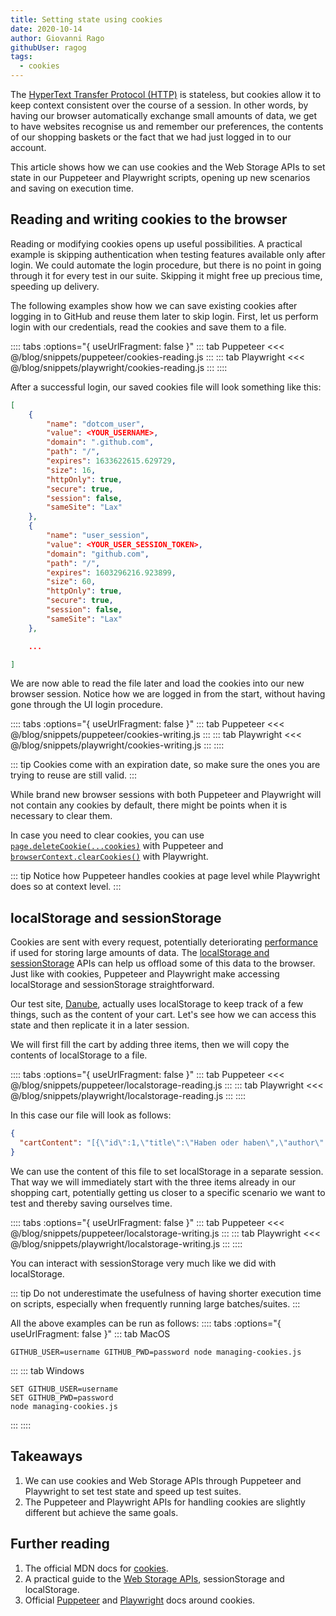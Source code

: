 ```yaml
---
title: Setting state using cookies
date: 2020-10-14
author: Giovanni Rago
githubUser: ragog
tags: 
  - cookies
---
```


The [HyperText Transfer Protocol (HTTP)](https://developer.mozilla.org/en-US/docs/Web/HTTP#:~:text=Hypertext%20Transfer%20Protocol%%20%28HTTP%29%20is,be%20used%20for%20other%20purposes.) is stateless, but cookies allow it to keep context consistent over the course of a session. In other words, by having our browser automatically exchange small amounts of data, we get to have websites recognise us and remember our preferences, the contents of our shopping baskets or the fact that we had just logged in to our account.

This article shows how we can use cookies and the Web Storage APIs to set state in our Puppeteer and Playwright scripts, opening up new scenarios and saving on execution time.

<!-- more -->

## Reading and writing cookies to the browser

Reading or modifying cookies opens up useful possibilities. A practical example is skipping authentication when testing features available only after login. We could automate the login procedure, but there is no point in going through it for every test in our suite. Skipping it might free up precious time, speeding up delivery.

The following examples show how we can save existing cookies after logging in to GitHub and reuse them later to skip login. First, let us perform login with our credentials, read the cookies and save them to a file.

:::: tabs :options="{ useUrlFragment: false }"
::: tab Puppeteer 
<<< @/blog/snippets/puppeteer/cookies-reading.js
:::
::: tab Playwright
<<< @/blog/snippets/playwright/cookies-reading.js
:::
::::

After a successful login, our saved cookies file will look something like this:

```json
[
    {
        "name": "dotcom_user",
        "value": <YOUR_USERNAME>,
        "domain": ".github.com",
        "path": "/",
        "expires": 1633622615.629729,
        "size": 16,
        "httpOnly": true,
        "secure": true,
        "session": false,
        "sameSite": "Lax"
    },
    {
        "name": "user_session",
        "value": <YOUR_USER_SESSION_TOKEN>,
        "domain": "github.com",
        "path": "/",
        "expires": 1603296216.923899,
        "size": 60,
        "httpOnly": true,
        "secure": true,
        "session": false,
        "sameSite": "Lax"
    },

    ...

]
```

We are now able to read the file later and load the cookies into our new browser session. Notice how we are logged in from the start, without having gone through the UI login procedure.

:::: tabs :options="{ useUrlFragment: false }"
::: tab Puppeteer 
<<< @/blog/snippets/puppeteer/cookies-writing.js
:::
::: tab Playwright
<<< @/blog/snippets/playwright/cookies-writing.js
:::
::::

::: tip
Cookies come with an expiration date, so make sure the ones you are trying to reuse are still valid.
:::

While brand new browser sessions with both Puppeteer and Playwright will not contain any cookies by default, there might be points when it is necessary to clear them.

In case you need to clear cookies, you can use [`page.deleteCookie(...cookies)`](https://pptr.dev/#?product=Puppeteer&version=v5.3.1&show=api-pagedeletecookiecookies) with Puppeteer and [`browserContext.clearCookies()`](https://playwright.dev/#version=v1.4.2&path=docs%2Fapi.md&q=browsercontextclearcookies) with Playwright.

::: tip
Notice how Puppeteer handles cookies at page level while Playwright does so at context level.
:::

## localStorage and sessionStorage

Cookies are sent with every request, potentially deteriorating [performance](basics-performance.md) if used for storing large amounts of data. The [localStorage and sessionStorage](https://javascript.info/localstorage) APIs can help us offload some of this data to the browser. Just like with cookies, Puppeteer and Playwright make accessing localStorage and sessionStorage straightforward.

Our test site, [Danube](https://danube-webshop.herokuapp.com/), actually uses localStorage to keep track of a few things, such as the content of your cart. Let's see how we can access this state and then replicate it in a later session.

We will first fill the cart by adding three items, then we will copy the contents of localStorage to a file.

:::: tabs :options="{ useUrlFragment: false }"
::: tab Puppeteer 
<<< @/blog/snippets/puppeteer/localstorage-reading.js
:::
::: tab Playwright
<<< @/blog/snippets/playwright/localstorage-reading.js
:::
::::

In this case our file will look as follows:

```json
{
  "cartContent": "[{\"id\":1,\"title\":\"Haben oder haben\",\"author\":\"Fric Eromm\",\"genre\":\"philosophy\",\"price\":\"9.95\",\"rating\":\"★★★★☆\",\"stock\":\"1\"},{\"id\":2,\"title\":\"Parry Hotter\",\"author\":\"J/K Rowlin'\",\"genre\":\"erotic\",\"price\":\"9.95\",\"rating\":\"★★★☆☆\",\"stock\":\"1\"},{\"id\":3,\"title\":\"Laughterhouse-Five\",\"author\":\"Truk Tugennov\",\"genre\":\"scifi\",\"price\":\"9.95\",\"rating\":\"★★★☆☆\",\"stock\":\"1\"}]"
}
```

We can use the content of this file to set localStorage in a separate session. That way we will immediately start with the three items already in our shopping cart, potentially getting us closer to a specific scenario we want to test and thereby saving ourselves time.

:::: tabs :options="{ useUrlFragment: false }"
::: tab Puppeteer 
<<< @/blog/snippets/puppeteer/localstorage-writing.js
:::
::: tab Playwright
<<< @/blog/snippets/playwright/localstorage-writing.js
:::
::::

You can interact with sessionStorage very much like we did with localStorage.

::: tip
Do not underestimate the usefulness of having shorter execution time on scripts, especially when frequently running large batches/suites.
:::

All the above examples can be run as follows:
:::: tabs :options="{ useUrlFragment: false }"
::: tab MacOS
```shell script
GITHUB_USER=username GITHUB_PWD=password node managing-cookies.js
```
:::
::: tab Windows
```shell script
SET GITHUB_USER=username
SET GITHUB_PWD=password
node managing-cookies.js
```
:::
::::

## Takeaways

1. We can use cookies and Web Storage APIs through Puppeteer and Playwright to set test state and speed up test suites.
2. The Puppeteer and Playwright APIs for handling cookies are slightly different but achieve the same goals.

## Further reading

1. The official MDN docs for [cookies](https://developer.mozilla.org/en-US/docs/Web/HTTP/Cookies).
2. A practical guide to the [Web Storage APIs](https://javascript.info/localstorage), sessionStorage and localStorage.
2. Official [Puppeteer](https://pptr.dev/#?product=Puppeteer&version=v5.3.1&show=api-pagecookiesurls) and [Playwright](https://playwright.dev/#version=v1.4.2&path=docs%2Fauth.md&q=cookies) docs around cookies.